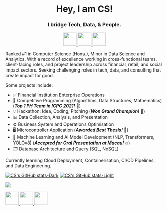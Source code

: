 <h1 align="center">Hey, I am CS!</h3>
<h3 align="center">
    I bridge Tech, Data, & People.
</h3>
<p align="center">
  <a href="mailto:cs@christiansarabia.com">
    <picture>
        <source media="(prefers-color-scheme: dark)" srcset="https://github.com/user-attachments/assets/69e5d921-769d-483e-8299-e941d0c85a4c">
        <img src="https://github.com/user-attachments/assets/6d8de0ab-69f0-4d29-a255-dbaee82fa00d" width="42" height="42">
    </picture>
  </a>
<a href="https://www.linkedin.com/in/csfromcs">
    <picture>
        <source media="(prefers-color-scheme: dark)" srcset="https://github.com/user-attachments/assets/c561ccb0-c528-4f7a-a1c9-5d192c1cf1f8">
        <img src="https://github.com/user-attachments/assets/c1cb03c1-7dd0-4bcd-88bf-e65cc01a938e" width="42" height="42">
    </picture>
</a>
  
<a href="https://calendar.app.google/Npf1eZb2wibnH4yt5">
  <img src="https://github.com/user-attachments/assets/1ff89c7f-56a9-48a1-944b-c327ef25b8a5" height="42" />
</a>

</p>

Ranked #1 in Computer Science (Hons.), Minor in Data Science and Analytics. With a record of excellence working in cross-functional teams, client-facing roles, and project leadership across financial, retail, and social impact sectors. Seeking challenging roles in tech, data, and consulting that create impact for good.


Some projects include:
- ✅ Financial Institution Enterprise Operations
- 🤖 Competitive Programming (Algorithms, Data Structures, Mathematics) (**_Top 1 PH Team in ICPC 2021!_** 💚)
- 💡 Hackathon: Idea, Coding, Pitching (_**Won Grand Champion!**_ 🥳)
- 📊 Data Collection, Analysis, and Presentation
- ⚙️ Business System and Operations Optimisation
- 🖥️ Microcontroller Application (_**Awarded Best Thesis!**_ 🙌)
- 🧠 Machine Learning and AI Model Development (NLP, Transformers, YOLOv8) (_**Accepted for Oral Presentation at Macau!**_ 🔥)
- 🗂️ Database Architecture and Query (SQL, NoSQL)

Currently learning Cloud Deployment, Containerisation, CI/CD Pipelines, and Data Engineering.


[![CS's GitHub stats-Dark](https://github-readme-stats.vercel.app/api?username=csfromcs&show_icons=true&include_all_commits=true&hide=issues,contribs&theme=dark&border_color=555555&rank_icon=github#gh-dark-mode-only)](https://github.com/csfromcs#gh-light-mode-only)
[![CS's GitHub stats-Light](https://github-readme-stats.vercel.app/api?username=csfromcs&show_icons=true&include_all_commits=true&hide=issues,contribs&theme=default&rank_icon=github#gh-light-mode-only)](https://github.com/csfromcs#gh-dark-mode-only)


![](https://komarev.com/ghpvc/?username=csfromcs)

 <a href="mailto:cs@christiansarabia.com">
    <picture>
        <source media="(prefers-color-scheme: dark)" srcset="https://github.com/user-attachments/assets/69e5d921-769d-483e-8299-e941d0c85a4c">
        <img src="https://github.com/user-attachments/assets/6d8de0ab-69f0-4d29-a255-dbaee82fa00d" width="42" height="42">
    </picture>
  </a>
  
<a href="https://www.linkedin.com/in/csfromcs">
    <picture>
        <source media="(prefers-color-scheme: dark)" srcset="https://github.com/user-attachments/assets/c561ccb0-c528-4f7a-a1c9-5d192c1cf1f8">
        <img src="https://github.com/user-attachments/assets/c1cb03c1-7dd0-4bcd-88bf-e65cc01a938e" width="42" height="42">
    </picture>
</a>

<a href="https://calendar.app.google/Npf1eZb2wibnH4yt5">
<img src="https://github.com/user-attachments/assets/1ff89c7f-56a9-48a1-944b-c327ef25b8a5" height="42" />
</a>
